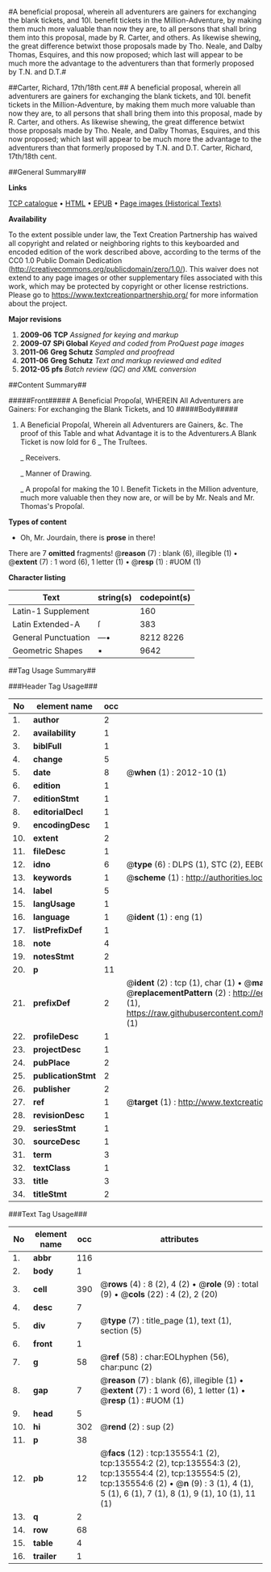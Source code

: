 #A beneficial proposal, wherein all adventurers are gainers for exchanging the blank tickets, and 10l. benefit tickets in the Million-Adventure, by making them much more valuable than now they are, to all persons that shall bring them into this proposal, made by R. Carter, and others. As likewise shewing, the great difference betwixt those proposals made by Tho. Neale, and Dalby Thomas, Esquires, and this now proposed; which last will appear to be much more the advantage to the adventurers than that formerly proposed by T.N. and D.T.#

##Carter, Richard, 17th/18th cent.##
A beneficial proposal, wherein all adventurers are gainers for exchanging the blank tickets, and 10l. benefit tickets in the Million-Adventure, by making them much more valuable than now they are, to all persons that shall bring them into this proposal, made by R. Carter, and others. As likewise shewing, the great difference betwixt those proposals made by Tho. Neale, and Dalby Thomas, Esquires, and this now proposed; which last will appear to be much more the advantage to the adventurers than that formerly proposed by T.N. and D.T.
Carter, Richard, 17th/18th cent.

##General Summary##

**Links**

[TCP catalogue](http://www.ota.ox.ac.uk/tcp/)  • 
[HTML](http://tei.it.ox.ac.uk/tcp/Texts-HTML/free/A80/A80708.html)  • 
[EPUB](http://tei.it.ox.ac.uk/tcp/Texts-EPUB/free/A80/A80708.epub) • 
[Page images (Historical Texts)](https://historicaltexts.jisc.ac.uk/eebo-99896911e)

**Availability**

To the extent possible under law, the Text Creation Partnership has waived all copyright and related or neighboring rights to this keyboarded and encoded edition of the work described above, according to the terms of the CC0 1.0 Public Domain Dedication (http://creativecommons.org/publicdomain/zero/1.0/). This waiver does not extend to any page images or other supplementary files associated with this work, which may be protected by copyright or other license restrictions. Please go to https://www.textcreationpartnership.org/ for more information about the project.

**Major revisions**

1. __2009-06__ __TCP__ *Assigned for keying and markup*
1. __2009-07__ __SPi Global__ *Keyed and coded from ProQuest page images*
1. __2011-06__ __Greg Schutz__ *Sampled and proofread*
1. __2011-06__ __Greg Schutz__ *Text and markup reviewed and edited*
1. __2012-05__ __pfs__ *Batch review (QC) and XML conversion*

##Content Summary##

#####Front#####
A Beneficial Propoſal, WHEREIN All Adventurers are Gainers: For exchanging the Blank Tickets, and 10
#####Body#####

1. A Beneficial Propoſal, Wherein all Adventurers are Gainers, &c.
The proof of this Table and what Advantage it is to the Adventurers.A Blank Ticket is now ſold for 6
    _ The Truſtees.

    _ Receivers.

    _ Manner of Drawing.

    _ A propoſal for making the 10 l. Benefit Tickets in the Million adventure, much more valuable then they now are, or will be by Mr. Neals and Mr. Thomas's Propoſal.

**Types of content**

  * Oh, Mr. Jourdain, there is **prose** in there!

There are 7 **omitted** fragments! 
 @__reason__ (7) : blank (6), illegible (1)  •  @__extent__ (7) : 1 word (6), 1 letter (1)  •  @__resp__ (1) : #UOM (1)

**Character listing**


|Text|string(s)|codepoint(s)|
|---|---|---|
|Latin-1 Supplement| |160|
|Latin Extended-A|ſ|383|
|General Punctuation|—•|8212 8226|
|Geometric Shapes|▪|9642|

##Tag Usage Summary##

###Header Tag Usage###

|No|element name|occ|attributes|
|---|---|---|---|
|1.|__author__|2||
|2.|__availability__|1||
|3.|__biblFull__|1||
|4.|__change__|5||
|5.|__date__|8| @__when__ (1) : 2012-10 (1)|
|6.|__edition__|1||
|7.|__editionStmt__|1||
|8.|__editorialDecl__|1||
|9.|__encodingDesc__|1||
|10.|__extent__|2||
|11.|__fileDesc__|1||
|12.|__idno__|6| @__type__ (6) : DLPS (1), STC (2), EEBO-CITATION (1), PROQUEST (1), VID (1)|
|13.|__keywords__|1| @__scheme__ (1) : http://authorities.loc.gov/ (1)|
|14.|__label__|5||
|15.|__langUsage__|1||
|16.|__language__|1| @__ident__ (1) : eng (1)|
|17.|__listPrefixDef__|1||
|18.|__note__|4||
|19.|__notesStmt__|2||
|20.|__p__|11||
|21.|__prefixDef__|2| @__ident__ (2) : tcp (1), char (1)  •  @__matchPattern__ (2) : ([0-9\-]+):([0-9IVX]+) (1), (.+) (1)  •  @__replacementPattern__ (2) : http://eebo.chadwyck.com/downloadtiff?vid=$1&page=$2 (1), https://raw.githubusercontent.com/textcreationpartnership/Texts/master/tcpchars.xml#$1 (1)|
|22.|__profileDesc__|1||
|23.|__projectDesc__|1||
|24.|__pubPlace__|2||
|25.|__publicationStmt__|2||
|26.|__publisher__|2||
|27.|__ref__|1| @__target__ (1) : http://www.textcreationpartnership.org/docs/. (1)|
|28.|__revisionDesc__|1||
|29.|__seriesStmt__|1||
|30.|__sourceDesc__|1||
|31.|__term__|3||
|32.|__textClass__|1||
|33.|__title__|3||
|34.|__titleStmt__|2||


###Text Tag Usage###

|No|element name|occ|attributes|
|---|---|---|---|
|1.|__abbr__|116||
|2.|__body__|1||
|3.|__cell__|390| @__rows__ (4) : 8 (2), 4 (2)  •  @__role__ (9) : total (9)  •  @__cols__ (22) : 4 (2), 2 (20)|
|4.|__desc__|7||
|5.|__div__|7| @__type__ (7) : title_page (1), text (1), section (5)|
|6.|__front__|1||
|7.|__g__|58| @__ref__ (58) : char:EOLhyphen (56), char:punc (2)|
|8.|__gap__|7| @__reason__ (7) : blank (6), illegible (1)  •  @__extent__ (7) : 1 word (6), 1 letter (1)  •  @__resp__ (1) : #UOM (1)|
|9.|__head__|5||
|10.|__hi__|302| @__rend__ (2) : sup (2)|
|11.|__p__|38||
|12.|__pb__|12| @__facs__ (12) : tcp:135554:1 (2), tcp:135554:2 (2), tcp:135554:3 (2), tcp:135554:4 (2), tcp:135554:5 (2), tcp:135554:6 (2)  •  @__n__ (9) : 3 (1), 4 (1), 5 (1), 6 (1), 7 (1), 8 (1), 9 (1), 10 (1), 11 (1)|
|13.|__q__|2||
|14.|__row__|68||
|15.|__table__|4||
|16.|__trailer__|1||
